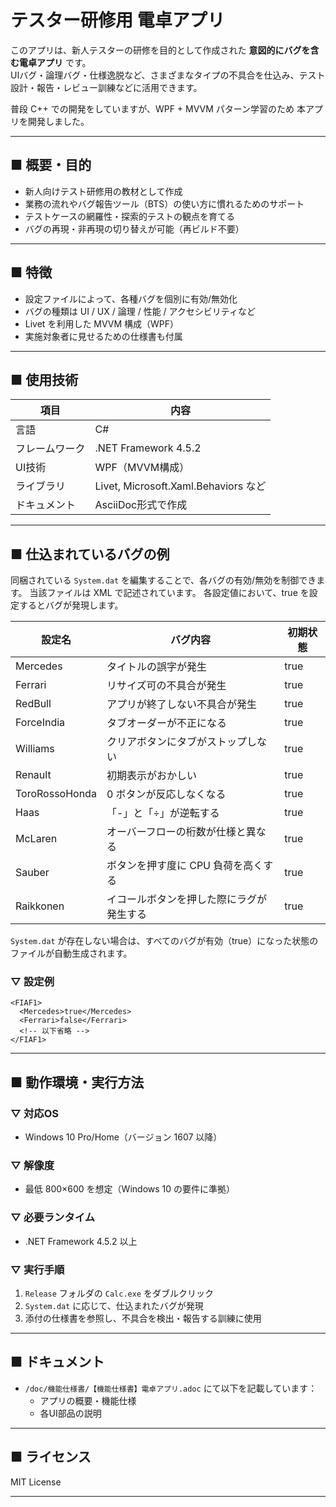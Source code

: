 # テスター研修用 電卓アプリ

このアプリは、新人テスターの研修を目的として作成された **意図的にバグを含む電卓アプリ** です。  
UIバグ・論理バグ・仕様逸脱など、さまざまなタイプの不具合を仕込み、テスト設計・報告・レビュー訓練などに活用できます。

普段 C++ での開発をしていますが、WPF + MVVM パターン学習のため
本アプリを開発しました。

---

## ■ 概要・目的

- 新人向けテスト研修用の教材として作成
- 業務の流れやバグ報告ツール（BTS）の使い方に慣れるためのサポート
- テストケースの網羅性・探索的テストの観点を育てる
- バグの再現・非再現の切り替えが可能（再ビルド不要）

---

## ■ 特徴

- 設定ファイルによって、各種バグを個別に有効/無効化
- バグの種類は UI / UX / 論理 / 性能 / アクセシビリティなど
- Livet を利用した MVVM 構成（WPF）
- 実施対象者に見せるための仕様書も付属

---

## ■ 使用技術

| 項目 | 内容 |
|------|------|
| 言語 | C# |
| フレームワーク | .NET Framework 4.5.2 |
| UI技術 | WPF（MVVM構成） |
| ライブラリ | Livet, Microsoft.Xaml.Behaviors など |
| ドキュメント | AsciiDoc形式で作成 |

---

## ■ 仕込まれているバグの例

同梱されている `System.dat` を編集することで、各バグの有効/無効を制御できます。
当該ファイルは XML で記述されています。
各設定値において、true を設定するとバグが発現します。

| 設定名             | バグ内容                                         | 初期状態 |
|--------------------|--------------------------------------------------|----------|
| Mercedes           | タイトルの誤字が発生                            | true    |
| Ferrari            | リサイズ可の不具合が発生                        | true    |
| RedBull            | アプリが終了しない不具合が発生                  | true    |
| ForceIndia         | タブオーダーが不正になる                        | true    |
| Williams           | クリアボタンにタブがストップしない              | true    |
| Renault            | 初期表示がおかしい                              | true    |
| ToroRossoHonda     | 0 ボタンが反応しなくなる                        | true    |
| Haas               | 「-」と「÷」が逆転する                          | true    |
| McLaren            | オーバーフローの桁数が仕様と異なる              | true    |
| Sauber             | ボタンを押す度に CPU 負荷を高くする             | true    |
| Raikkonen          | イコールボタンを押した際にラグが発生する        | true    |

`System.dat` が存在しない場合は、すべてのバグが有効（true）になった状態のファイルが自動生成されます。

### ▽ 設定例

```
<FIAF1>
  <Mercedes>true</Mercedes>
  <Ferrari>false</Ferrari>
  <!-- 以下省略 -->
</FIAF1>
```

---

## ■ 動作環境・実行方法

### ▽ 対応OS
- Windows 10 Pro/Home（バージョン 1607 以降）

### ▽ 解像度
- 最低 800×600 を想定（Windows 10 の要件に準拠）

### ▽ 必要ランタイム
- .NET Framework 4.5.2 以上

### ▽ 実行手順
1. `Release` フォルダの `Calc.exe` をダブルクリック
2. `System.dat` に応じて、仕込まれたバグが発現
3. 添付の仕様書を参照し、不具合を検出・報告する訓練に使用

---

## ■ ドキュメント

- `/doc/機能仕様書/【機能仕様書】電卓アプリ.adoc` にて以下を記載しています：
  - アプリの概要・機能仕様
  - 各UI部品の説明

---

## ■ ライセンス

MIT License

---
